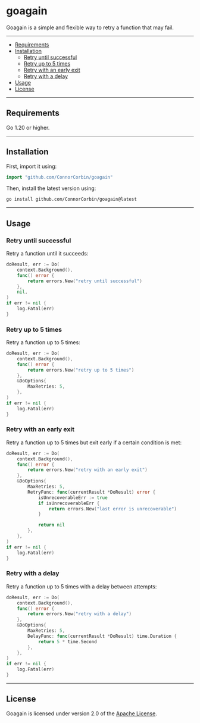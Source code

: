# goagain

Goagain is a simple and flexible way to retry a function that may fail.

-------------------------

- [Requirements](#requirements)
- [Installation](#installation)
  - [Retry until successful](#retry-until-successful)
  - [Retry up to 5 times](#retry-up-to-5-times)
  - [Retry with an early exit](#retry-with-an-early-exit)
  - [Retry with a delay](#retry-with-a-delay)
- [Usage](#usage)
- [License](#license)

-------------------------

## Requirements

Go 1.20 or higher.

-------------------------

## Installation

First, import it using:

```go
import "github.com/ConnorCorbin/goagain"
```

Then, install the latest version using:

```bash
go install github.com/ConnorCorbin/goagain@latest
```

-------------------------

## Usage

### Retry until successful

Retry a function until it succeeds:

```go
doResult, err := Do(
    context.Background(),
    func() error {
        return errors.New("retry until successful")
    },
    nil,
)
if err != nil {
    log.Fatal(err)
}
```

### Retry up to 5 times

Retry a function up to 5 times:

```go
doResult, err := Do(
    context.Background(),
    func() error {
        return errors.New("retry up to 5 times")
    },
    &DoOptions{
        MaxRetries: 5,
    },
)
if err != nil {
    log.Fatal(err)
}
```

### Retry with an early exit

Retry a function up to 5 times but exit early if a certain condition is met:

```go
doResult, err := Do(
    context.Background(),
    func() error {
        return errors.New("retry with an early exit")
    },
    &DoOptions{
        MaxRetries: 5,
        RetryFunc: func(currentResult *DoResult) error {
            isUnrecoverableErr := true
            if isUnrecoverableErr {
                return errors.New("last error is unrecoverable")
            }

            return nil
        },
    },
)
if err != nil {
    log.Fatal(err)
}
```

### Retry with a delay

Retry a function up to 5 times with a delay between attempts:

```go
doResult, err := Do(
    context.Background(),
    func() error {
        return errors.New("retry with a delay")
    },
    &DoOptions{
        MaxRetries: 5,
        DelayFunc: func(currentResult *DoResult) time.Duration {
            return 5 * time.Second
        },
    },
)
if err != nil {
    log.Fatal(err)
}
```

-------------------------

## License

Goagain is licensed under version 2.0 of the [Apache License](LICENSE).
